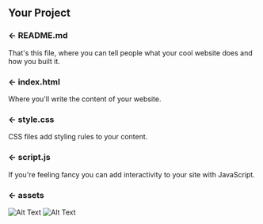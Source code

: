 
## Your Project

### ← README.md

That's this file, where you can tell people what your cool website does and how you built it.

### ← index.html

Where you'll write the content of your website.

### ← style.css

CSS files add styling rules to your content.

### ← script.js

If you're feeling fancy you can add interactivity to your site with JavaScript.

### ← assets
  

![Alt Text](https://media.giphy.com/media/J2PwWYnF8RhXDPNF21/giphy.gif)
![Alt Text](https://media.giphy.com/media/0Fu1yjTzbr49EpY5Ys/giphy.gif)


